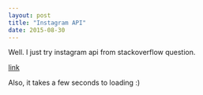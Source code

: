 ```yaml
---
layout: post
title: "Instagram API"
date: 2015-08-30
---
```


Well. I just try instagram api from stackoverflow question.

<a href="http://stackoverflow.com/questions/24556445/display-instagram-photos-from-different-account-to-my-webpage">
link
</a>

Also, it takes a few seconds to loading :) <br>

<!-- css -->
<style type="text/css">
  img {
    max-width: 100px;
    margin: 2px;
  }
</style>
<script type="text/javascript">
// whateverorigin.org app service
var URL = "http://whateverorigin.org/get?url=" + encodeURIComponent("http://instagram.com/auycro/media");
jQuery(function ($) {
    $.ajax({
        url: URL,
        dataType: "jsonp", // this is important
        cache: false,
        success: function (response) {
            var data = response.contents;
            for (var i = 0; i < data.items.length; i++) {
                var image = '<img src="'+data.items[i].images.low_resolution.url+'" alt="" />';
                if ((i%4)===0)
                	image = '<br>'+image;
                $(image).appendTo(".images");
            }
        },
        error: function () {
            var error = "<p>error processing ajax request</p>";
            $(error).appendTo(".images");
        }
    });
});
</script>
<div class="images"></div>